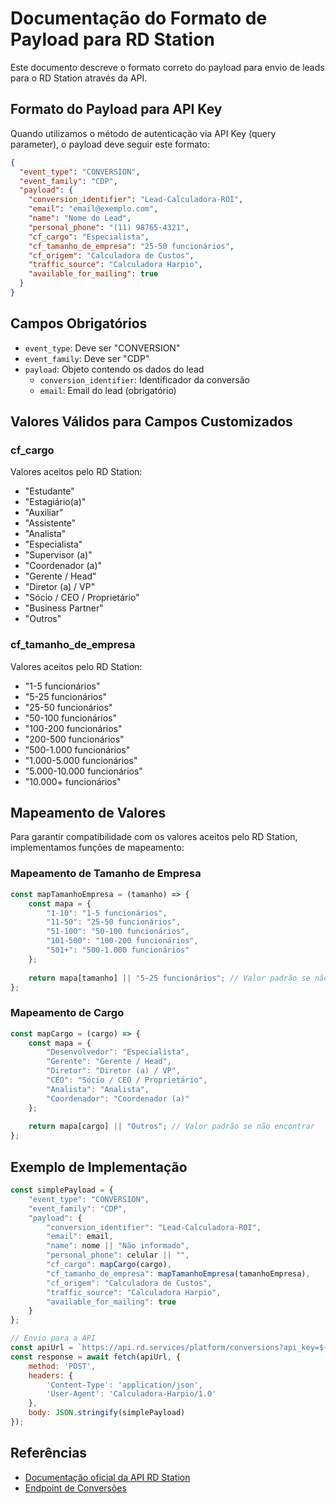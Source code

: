 # Documentação do Formato de Payload para RD Station

Este documento descreve o formato correto do payload para envio de leads para o RD Station através da API.

## Formato do Payload para API Key

Quando utilizamos o método de autenticação via API Key (query parameter), o payload deve seguir este formato:

```json
{
  "event_type": "CONVERSION",
  "event_family": "CDP",
  "payload": {
    "conversion_identifier": "Lead-Calculadora-ROI",
    "email": "email@exemplo.com",
    "name": "Nome do Lead",
    "personal_phone": "(11) 98765-4321",
    "cf_cargo": "Especialista",
    "cf_tamanho_de_empresa": "25-50 funcionários",
    "cf_origem": "Calculadora de Custos",
    "traffic_source": "Calculadora Harpio",
    "available_for_mailing": true
  }
}
```

## Campos Obrigatórios

- `event_type`: Deve ser "CONVERSION"
- `event_family`: Deve ser "CDP"
- `payload`: Objeto contendo os dados do lead
  - `conversion_identifier`: Identificador da conversão
  - `email`: Email do lead (obrigatório)

## Valores Válidos para Campos Customizados

### cf_cargo

Valores aceitos pelo RD Station:
- "Estudante"
- "Estagiário(a)"
- "Auxiliar"
- "Assistente"
- "Analista"
- "Especialista"
- "Supervisor (a)"
- "Coordenador (a)"
- "Gerente / Head"
- "Diretor (a) / VP"
- "Sócio / CEO / Proprietário"
- "Business Partner"
- "Outros"

### cf_tamanho_de_empresa

Valores aceitos pelo RD Station:
- "1-5 funcionários"
- "5-25 funcionários"
- "25-50 funcionários"
- "50-100 funcionários"
- "100-200 funcionários"
- "200-500 funcionários"
- "500-1.000 funcionários"
- "1.000-5.000 funcionários"
- "5.000-10.000 funcionários"
- "10.000+ funcionários"

## Mapeamento de Valores

Para garantir compatibilidade com os valores aceitos pelo RD Station, implementamos funções de mapeamento:

### Mapeamento de Tamanho de Empresa

```javascript
const mapTamanhoEmpresa = (tamanho) => {
    const mapa = {
        "1-10": "1-5 funcionários",
        "11-50": "25-50 funcionários",
        "51-100": "50-100 funcionários",
        "101-500": "100-200 funcionários",
        "501+": "500-1.000 funcionários"
    };
    
    return mapa[tamanho] || "5-25 funcionários"; // Valor padrão se não encontrar
};
```

### Mapeamento de Cargo

```javascript
const mapCargo = (cargo) => {
    const mapa = {
        "Desenvolvedor": "Especialista",
        "Gerente": "Gerente / Head",
        "Diretor": "Diretor (a) / VP",
        "CEO": "Sócio / CEO / Proprietário",
        "Analista": "Analista",
        "Coordenador": "Coordenador (a)"
    };
    
    return mapa[cargo] || "Outros"; // Valor padrão se não encontrar
};
```

## Exemplo de Implementação

```javascript
const simplePayload = {
    "event_type": "CONVERSION",
    "event_family": "CDP",
    "payload": {
        "conversion_identifier": "Lead-Calculadora-ROI",
        "email": email,
        "name": nome || "Não informado",
        "personal_phone": celular || "",
        "cf_cargo": mapCargo(cargo),
        "cf_tamanho_de_empresa": mapTamanhoEmpresa(tamanhoEmpresa),
        "cf_origem": "Calculadora de Custos",
        "traffic_source": "Calculadora Harpio",
        "available_for_mailing": true
    }
};

// Envio para a API
const apiUrl = `https://api.rd.services/platform/conversions?api_key=${token}`;
const response = await fetch(apiUrl, {
    method: 'POST',
    headers: {
        'Content-Type': 'application/json',
        'User-Agent': 'Calculadora-Harpio/1.0'
    },
    body: JSON.stringify(simplePayload)
});
```

## Referências

- [Documentação oficial da API RD Station](https://developers.rdstation.com/reference/events)
- [Endpoint de Conversões](https://developers.rdstation.com/reference/post_platform-conversions)
